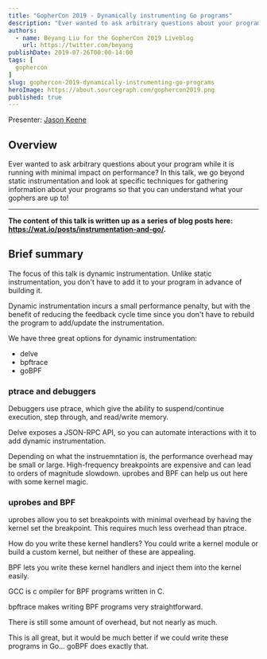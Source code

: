 ```yaml
---
title: "GopherCon 2019 - Dynamically instrumenting Go programs"
description: "Ever wanted to ask arbitrary questions about your program while it is running with minimal impact on performance? In this talk, we go beyond static instrumentation and look at specific techniques for gathering information about your programs so that you can understand what your gophers are up to!"
authors:
  - name: Beyang Liu for the GopherCon 2019 Liveblog
    url: https://twitter.com/beyang
publishDate: 2019-07-26T00:00-14:00
tags: [
  gophercon
]
slug: gophercon-2019-dynamically-instrumenting-go-programs
heroImage: https://about.sourcegraph.com/gophercon2019.png
published: true
---
```


Presenter: [Jason Keene](https://twitter.com/jasonkeene)

## Overview

Ever wanted to ask arbitrary questions about your program while it is running with minimal impact on
performance? In this talk, we go beyond static instrumentation and look at specific techniques for
gathering information about your programs so that you can understand what your gophers are up to!

---

**The content of this talk is written up as a series of blog posts here:
https://wat.io/posts/instrumentation-and-go/.**


## Brief summary

The focus of this talk is dynamic instrumentation. Unlike static instrumentation, you don't have to
add it to your program in advance of building it.

Dynamic instrumentation incurs a small performance penalty, but with the benefit of reducing the
feedback cycle time since you don't have to rebuild the program to add/update the instrumentation.

We have three great options for dynamic instrumentation:
* delve
* bpftrace
* goBPF

### ptrace and debuggers

Debuggers use ptrace, which give the ability to suspend/continue execution, step through, and read/write memory.

Delve exposes a JSON-RPC API, so you can automate interactions with it to add dynamic instrumentation.

Depending on what the instruemntation is, the performance overhead may be small or
large. High-frequency breakpoints are expensive and can lead to orders of magnitude
slowdown. uprobes and BPF can help us out here with some kernel magic.

### uprobes and BPF

uprobes allow you to set breakpoints with minimal overhead by having the kernel set the
breakpoint. This requires much less overhead than ptrace.

How do you write these kernel handlers? You could write a kernel module or build a custom kernel, but neither of these are appealing.

BPF lets you write these kernel handlers and inject them into the kernel easily.

GCC is c ompiler for BPF programs written in C.

bpftrace  makes writing BPF programs very straightforward.

There is still some amount of overhead, but not nearly as much.

This is all great, but it would be much better if we could write these programs in Go... goBPF does exactly that.
